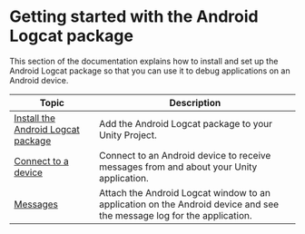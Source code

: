 # Getting started with the Android Logcat package

This section of the documentation explains how to install and set up the Android Logcat package so that you can use it to debug applications on an Android device.

| **Topic**                                                    | **Description**                                              |
| ------------------------------------------------------------ | ------------------------------------------------------------ |
| [Install the Android Logcat package](install-android-logcat.md) | Add the Android Logcat package to your Unity Project.        |
| [Connect to a device](connect-to-a-device.md)                | Connect to an Android device to receive messages from and about your Unity application. |
| [Messages](messages.md)                            | Attach the Android Logcat window to an application on the Android device and see the message log for the application. |